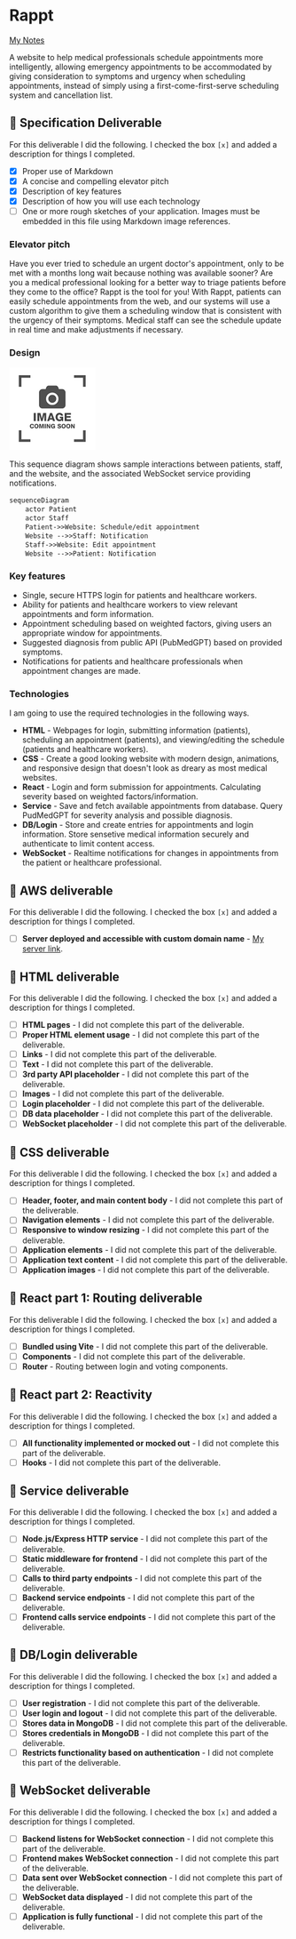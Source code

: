 # Rappt

[My Notes](notes.md)

A website to help medical professionals schedule appointments more intelligently, allowing emergency appointments to be accommodated by giving consideration to symptoms and urgency when scheduling appointments, instead of simply using a first-come-first-serve scheduling system and cancellation list.

## 🚀 Specification Deliverable

For this deliverable I did the following. I checked the box `[x]` and added a description for things I completed.

- [x] Proper use of Markdown
- [x] A concise and compelling elevator pitch
- [x] Description of key features
- [x] Description of how you will use each technology
- [ ] One or more rough sketches of your application. Images must be embedded in this file using Markdown image references.

### Elevator pitch

Have you ever tried to schedule an urgent doctor's appointment, only to be met with a months long wait because nothing was available sooner? Are you a medical professional looking for a better way to triage patients before they come to the office? Rappt is the tool for you! With Rappt, patients can easily schedule appointments from the web, and our systems will use a custom algorithm to give them a scheduling window that is consistent with the urgency of their symptoms. Medical staff can see the schedule update in real time and make adjustments if necessary.

### Design

![Design image](placeholder.png)

This sequence diagram shows sample interactions between patients, staff, and the website, and the associated WebSocket service providing notifications.

```mermaid
sequenceDiagram
    actor Patient
    actor Staff
    Patient->>Website: Schedule/edit appointment
    Website -->>Staff: Notification
    Staff->>Website: Edit appointment
    Website -->>Patient: Notification
```

### Key features

- Single, secure HTTPS login for patients and healthcare workers.
- Ability for patients and healthcare workers to view relevant appointments and form information.
- Appointment scheduling based on weighted factors, giving users an appropriate window for appointments.
- Suggested diagnosis from public API (PubMedGPT) based on provided symptoms.
- Notifications for patients and healthcare professionals when appointment changes are made.

### Technologies

I am going to use the required technologies in the following ways.

- **HTML** - Webpages for login, submitting information (patients), scheduling an appointment (patients), and viewing/editing the schedule (patients and healthcare workers).
- **CSS** - Create a good looking website with modern design, animations, and responsive design that doesn't look as dreary as most medical websites.
- **React** - Login and form submission for appointments. Calculating severity based on weighted factors/information.
- **Service** - Save and fetch available appointments from database. Query PudMedGPT for severity analysis and possible diagnosis.
- **DB/Login** - Store and create entries for appointments and login information. Store sensetive medical information securely and authenticate to limit content access.
- **WebSocket** - Realtime notifications for changes in appointments from the patient or healthcare professional.

## 🚀 AWS deliverable

For this deliverable I did the following. I checked the box `[x]` and added a description for things I completed.

- [ ] **Server deployed and accessible with custom domain name** - [My server link](https://yourdomainnamehere.click).

## 🚀 HTML deliverable

For this deliverable I did the following. I checked the box `[x]` and added a description for things I completed.

- [ ] **HTML pages** - I did not complete this part of the deliverable.
- [ ] **Proper HTML element usage** - I did not complete this part of the deliverable.
- [ ] **Links** - I did not complete this part of the deliverable.
- [ ] **Text** - I did not complete this part of the deliverable.
- [ ] **3rd party API placeholder** - I did not complete this part of the deliverable.
- [ ] **Images** - I did not complete this part of the deliverable.
- [ ] **Login placeholder** - I did not complete this part of the deliverable.
- [ ] **DB data placeholder** - I did not complete this part of the deliverable.
- [ ] **WebSocket placeholder** - I did not complete this part of the deliverable.

## 🚀 CSS deliverable

For this deliverable I did the following. I checked the box `[x]` and added a description for things I completed.

- [ ] **Header, footer, and main content body** - I did not complete this part of the deliverable.
- [ ] **Navigation elements** - I did not complete this part of the deliverable.
- [ ] **Responsive to window resizing** - I did not complete this part of the deliverable.
- [ ] **Application elements** - I did not complete this part of the deliverable.
- [ ] **Application text content** - I did not complete this part of the deliverable.
- [ ] **Application images** - I did not complete this part of the deliverable.

## 🚀 React part 1: Routing deliverable

For this deliverable I did the following. I checked the box `[x]` and added a description for things I completed.

- [ ] **Bundled using Vite** - I did not complete this part of the deliverable.
- [ ] **Components** - I did not complete this part of the deliverable.
- [ ] **Router** - Routing between login and voting components.

## 🚀 React part 2: Reactivity

For this deliverable I did the following. I checked the box `[x]` and added a description for things I completed.

- [ ] **All functionality implemented or mocked out** - I did not complete this part of the deliverable.
- [ ] **Hooks** - I did not complete this part of the deliverable.

## 🚀 Service deliverable

For this deliverable I did the following. I checked the box `[x]` and added a description for things I completed.

- [ ] **Node.js/Express HTTP service** - I did not complete this part of the deliverable.
- [ ] **Static middleware for frontend** - I did not complete this part of the deliverable.
- [ ] **Calls to third party endpoints** - I did not complete this part of the deliverable.
- [ ] **Backend service endpoints** - I did not complete this part of the deliverable.
- [ ] **Frontend calls service endpoints** - I did not complete this part of the deliverable.

## 🚀 DB/Login deliverable

For this deliverable I did the following. I checked the box `[x]` and added a description for things I completed.

- [ ] **User registration** - I did not complete this part of the deliverable.
- [ ] **User login and logout** - I did not complete this part of the deliverable.
- [ ] **Stores data in MongoDB** - I did not complete this part of the deliverable.
- [ ] **Stores credentials in MongoDB** - I did not complete this part of the deliverable.
- [ ] **Restricts functionality based on authentication** - I did not complete this part of the deliverable.

## 🚀 WebSocket deliverable

For this deliverable I did the following. I checked the box `[x]` and added a description for things I completed.

- [ ] **Backend listens for WebSocket connection** - I did not complete this part of the deliverable.
- [ ] **Frontend makes WebSocket connection** - I did not complete this part of the deliverable.
- [ ] **Data sent over WebSocket connection** - I did not complete this part of the deliverable.
- [ ] **WebSocket data displayed** - I did not complete this part of the deliverable.
- [ ] **Application is fully functional** - I did not complete this part of the deliverable.
